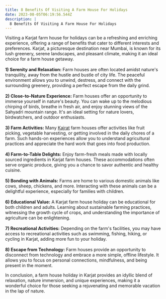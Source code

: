 ```yaml
---
title: 8 Benefits Of Visiting A Farm House For Holidays
date: 2023-08-05T06:19:56.544Z
description: |
  8 Benefits Of Visiting A Farm House For Holidays
---
```

Visiting a Karjat farm house for holidays can be a refreshing and enriching experience, offering a range of benefits that cater to different interests and preferences. Karjat, a picturesque destination near Mumbai, is known for its lush greenery, serene landscapes, and pleasant climate, making it an ideal choice for a farm house getaway.\
\
**1) Serenity and Relaxation:** Farm houses are often located amidst nature's tranquility, away from the hustle and bustle of city life. The peaceful environment allows you to unwind, destress, and connect with the surrounding greenery, providing a perfect escape from the daily grind.\
\
**2) Close-to-Nature Experience:** Farm houses offer an opportunity to immerse yourself in nature's beauty. You can wake up to the melodious chirping of birds, breathe in fresh air, and enjoy stunning views of the Sahyadri mountain range. It's an ideal setting for nature lovers, birdwatchers, and outdoor enthusiasts.\
\
**3) Farm Activities:** Many [Kajrat](https://www.karjatfarmhouse.com/) farm houses offer activities like fruit picking, vegetable harvesting, or getting involved in the daily chores of a farm. Such hands-on experiences allow you to understand agricultural practices and appreciate the hard work that goes into food production.\
\
**4) Farm-to-Table Delights:** Enjoy farm-fresh meals made with locally sourced ingredients in Karjat farm houses. These accommodations often serve organic produce, giving you a chance to savor authentic and healthy cuisine.\
\
**5) Bonding with Animals:** Farms are home to various domestic animals like cows, sheep, chickens, and more. Interacting with these animals can be a delightful experience, especially for families with children.\
\
**6) Educational Value:** A Karjat farm house holiday can be educational for both children and adults. Learning about sustainable farming practices, witnessing the growth cycle of crops, and understanding the importance of agriculture can be enlightening.\
\
**7) Recreational Activities:** Depending on the farm's facilities, you may have access to recreational activities such as swimming, fishing, hiking, or cycling in Karjat, adding more fun to your holiday.\
\
**8) Escape from Technology:** Farm houses provide an opportunity to disconnect from technology and embrace a more simple, offline lifestyle. It allows you to focus on personal connections, mindfulness, and being present in the moment.

In conclusion, a farm house holiday in Karjat provides an idyllic blend of relaxation, nature immersion, and unique experiences, making it a wonderful choice for those seeking a rejuvenating and memorable vacation in the lap of nature.